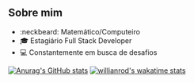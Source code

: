 ## Sobre mim
- :neckbeard:	Matemático/Computeiro
- :mortar_board: Estagiário Full Stack Developer
- :computer: Constantemente em busca de desafios

[![Anurag's GitHub stats](https://github-readme-stats.vercel.app/api?username=bulhoes1998&layout=compact)](https://github.com/bulhoes1998)
[![willianrod's wakatime stats](https://github-readme-stats.vercel.app/api/wakatime?username=bulhoes1998)](https://github.com/anuraghazra/github-readme-stats)




<!---
bulhoes1998/bulhoes1998 is a ✨ special ✨ repository because its `README.md` (this file) appears on your GitHub profile.
You can click the Preview link to take a look at your changes.
--->
